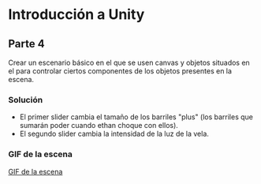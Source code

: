 # Introducción a Unity

## Parte 4

Crear un escenario básico en el que se usen canvas y objetos situados en el para controlar ciertos componentes de los objetos presentes en la escena.

### Solución
- El primer slider cambia el tamaño de los barriles "plus" (los barriles que sumarán poder cuando ethan choque con ellos).
- El segundo slider cambia la intensidad de la luz de la vela.

### GIF de la escena

[GIF de la escena](http://recordit.co/Xwt7IR6I4z)

